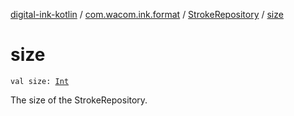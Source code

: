 [digital-ink-kotlin](../../index.md) / [com.wacom.ink.format](../index.md) / [StrokeRepository](index.md) / [size](./size.md)

# size

`val size: `[`Int`](https://kotlinlang.org/api/latest/jvm/stdlib/kotlin/-int/index.html)

The size of the StrokeRepository.

